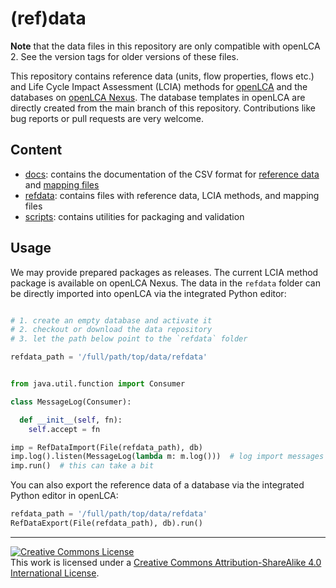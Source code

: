 # (ref)data

__Note__ that the data files in this repository are only compatible with openLCA
2. See the version tags for older versions of these files.

This repository contains reference data (units, flow properties, flows etc.) and
Life Cycle Impact Assessment (LCIA) methods for
[openLCA](https://www.openlca.org/) and the databases on [openLCA
Nexus](https://nexus.openlca.org). The database templates in openLCA are
directly created from the main branch of this repository. Contributions like bug
reports or pull requests are very welcome.


## Content

* [docs](./docs): contains the documentation of the CSV format for
  [reference data](./docs/format_csv_ref_data.md) and
  [mapping files](./docs/format_csv_flow_mapping.md)
* [refdata](./refdata/): contains files with reference data, LCIA methods, and
  mapping files
* [scripts](./scripts/): contains utilities for packaging and validation


## Usage

We may provide prepared packages as releases. The current LCIA method package
is available on openLCA Nexus. The data in the `refdata` folder can be
directly imported into openLCA via the integrated Python editor:

```py

# 1. create an empty database and activate it
# 2. checkout or download the data repository
# 3. let the path below point to the `refdata` folder

refdata_path = '/full/path/top/data/refdata'


from java.util.function import Consumer

class MessageLog(Consumer):

  def __init__(self, fn):
    self.accept = fn

imp = RefDataImport(File(refdata_path), db)
imp.log().listen(MessageLog(lambda m: m.log()))  # log import messages
imp.run()  # this can take a bit

```

You can also export the reference data of a database via the integrated
Python editor in openLCA:

```py
refdata_path = '/full/path/top/data/refdata'
RefDataExport(File(refdata_path), db).run()
```

----

<a rel="license" href="http://creativecommons.org/licenses/by-sa/4.0/"><img
alt="Creative Commons License" style="border-width:0"
src="https://i.creativecommons.org/l/by-sa/4.0/88x31.png" /></a><br />This work
is licensed under a <a rel="license"
href="http://creativecommons.org/licenses/by-sa/4.0/">Creative Commons
Attribution-ShareAlike 4.0 International License</a>.
